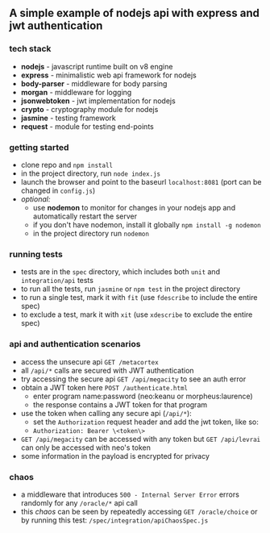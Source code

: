 ## A simple example of nodejs api with express and jwt authentication

### tech stack
* **nodejs** - javascript runtime built on v8 engine
* **express** - minimalistic web api framework for nodejs
* **body-parser** - middleware for body parsing
* **morgan** - middleware for logging
* **jsonwebtoken** - jwt implementation for nodejs
* **crypto** - cryptography module for nodejs
* **jasmine** - testing framework
* **request** - module for testing end-points

### getting started
* clone repo and `npm install`
* in the project directory, run `node index.js`
* launch the browser and point to the baseurl `localhost:8081` (port can be changed in `config.js`)
* *optional:*
    * use __nodemon__ to monitor for changes in your nodejs app and automatically restart the server
    * if you don't have nodemon, install it globally `npm install -g nodemon`
    * in the project directory run `nodemon`

### running tests
* tests are in the `spec` directory, which includes both `unit` and `integration/api` tests
* to run all the tests, run `jasmine` or `npm test` in the project directory
* to run a single test, mark it with `fit` (use `fdescribe` to include the entire spec)
* to exclude a test, mark it with `xit` (use `xdescribe` to exclude the entire spec)

### api and authentication scenarios
* access the unsecure api `GET /metacortex`
* all `/api/*` calls are secured with JWT authentication
* try accessing the secure api `GET /api/megacity` to see an auth error
* obtain a JWT token here `POST /authenticate.html`
    * enter program name:password (neo:keanu or morpheus:laurence)
    * the response contains a JWT token for that program
* use the token when calling any secure api (`/api/*`):
    * set the `Authorization` request header and add the jwt token, like so:
    * `Authorization: Bearer \<token\>`
* `GET /api/megacity` can be accessed with any token but `GET /api/levrai` can only be accessed with neo's token
* some information in the payload is encrypted for privacy

### chaos
* a middleware that introduces `500 - Internal Server Error` errors randomly for any `/oracle/*` api call
* this _chaos_ can be seen by repeatedly accessing `GET /oracle/choice` or by running this test: `/spec/integration/apiChaosSpec.js`

